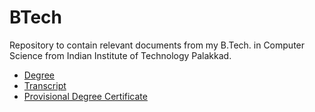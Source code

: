 # BTech

Repository to contain relevant documents from my B.Tech. in Computer Science from 
Indian Institute of Technology Palakkad.

* [Degree](degree.pdf)
* [Transcript](transcript.pdf)
* [Provisional Degree Certificate](provisionalDegreeCertificate.pdf)